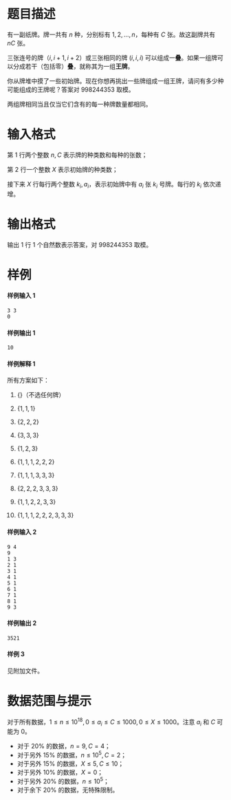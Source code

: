 
# 题目描述

有一副纸牌。牌一共有 $n$ 种，分别标有 $1, 2, \dots , n$，每种有 $C$ 张。故这副牌共有 $nC$ 张。

三张连号的牌（$i, i+1, i+2$）或三张相同的牌 $(i,i,i)$ 可以组成一**叠**。如果一组牌可以分成若干（包括零）**叠**，就称其为一组**王牌**。

你从牌堆中摸了一些初始牌。现在你想再挑出一些牌组成一组王牌，请问有多少种可能组成的王牌呢？答案对 $998244353$ 取模。

两组牌相同当且仅当它们含有的每一种牌数量都相同。

# 输入格式

第 $1$ 行两个整数 $n,C$ 表示牌的种类数和每种的张数；

第 $2$ 行一个整数 $X$ 表示初始牌的种类数；

接下来 $X$ 行每行两个整数 $k_i, a_i$，表示初始牌中有 $a_i$ 张 $k_i$ 号牌。每行的 $k_i$ 依次递增。


# 输出格式

输出 $1$ 行 $1$ 个自然数表示答案，对 $998244353$ 取模。


# 样例

#### 样例输入 1

```plain
3 3
0
```

#### 样例输出 1

```plain
10
```

#### 样例解释 1

所有方案如下：

1. $\{\}$（不选任何牌）

2. $\{1,1,1\}$

3. $\{2,2,2\}$

4. $\{3,3,3\}$

5. $\{1,2,3\}$

6. $\{1,1,1,2,2,2\}$

7. $\{1,1,1,3,3,3\}​$

8. $\{2,2,2,3,3,3\}$

9. $\{1,1,2,2,3,3\}$

10. $\{1,1,1,2,2,2,3,3,3\}$

#### 样例输入 2

```plain
9 4
9
1 3
2 1
3 1
4 1
5 1
6 1
7 1
8 1
9 3
```

#### 样例输出 2

```plain
3521
```

#### 样例 3

见附加文件。


# 数据范围与提示

对于所有数据，$1\le n\le 10^{18},0\le a_i\le C\le 1000,0\le X\le 1000$。注意 $a_i$ 和 $C$ 可能为 $0$。

* 对于 $20\%$ 的数据，$n=9,C=4$；
* 对于另外 $15\%$ 的数据，$n\le 10^5, C = 2$；
* 对于另外 $15\%$ 的数据，$X\le 5, C \le 10$；
* 对于另外 $10\%$ 的数据，$X=0$；
* 对于另外 $20\%$ 的数据，$n\le 10^5$；
* 对于余下 $20\%$ 的数据，无特殊限制。

